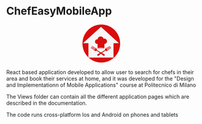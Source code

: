# ChefEasyMobileApp

<p align="center">
<img src="https://raw.githubusercontent.com/MasSica/ChefEasyMobileApp/main/Views/Images/logo.png" width=20% height=20%>
</p>

React based application developed to allow user to search for chefs in their area and book their services at home, and it was developed for the "Design and Implementationn of Mobile Applications" course at Politecnico di Milano 

The Views folder can contain all the different application pages which are described in the documentation. 

The code runs cross-platform Ios and Android on phones and tablets 
